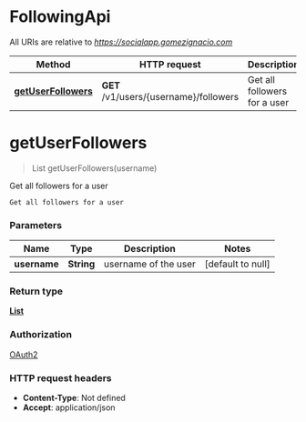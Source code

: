 # FollowingApi

All URIs are relative to *https://socialapp.gomezignacio.com*

| Method | HTTP request | Description |
|------------- | ------------- | -------------|
| [**getUserFollowers**](FollowingApi.md#getUserFollowers) | **GET** /v1/users/{username}/followers | Get all followers for a user |


<a name="getUserFollowers"></a>
# **getUserFollowers**
> List getUserFollowers(username)

Get all followers for a user

    Get all followers for a user

### Parameters

|Name | Type | Description  | Notes |
|------------- | ------------- | ------------- | -------------|
| **username** | **String**| username of the user | [default to null] |

### Return type

[**List**](../Models/User.md)

### Authorization

[OAuth2](../README.md#OAuth2)

### HTTP request headers

- **Content-Type**: Not defined
- **Accept**: application/json

